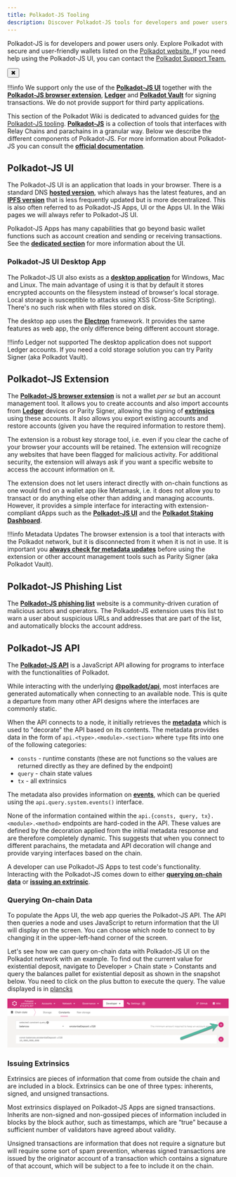 ```yaml
---
title: Polkadot-JS Tooling
description: Discover Polkadot-JS tools for developers and power users, including UI, extension, API, and phishing protection.
---
```


<!-- MessageBox -->
<div id="messageBox" class="floating-message-box">
  <p>
    Polkadot-JS is for developers and power users only. Explore Polkadot with secure and user-friendly wallets listed on the
    <a href="https://www.polkadot.network/ecosystem/wallets/" target="_blank" rel="noopener noreferrer">
      Polkadot website.
    </a>
    If you need help using the Polkadot-JS UI, you can contact the
    <a href="https://support.polkadot.network/support/home" target="_blank" rel="noopener noreferrer">
      Polkadot Support Team.
    </a>
  </p>
  <button class="close-messagebox" aria-label="Close message">✖</button>
</div>

!!!info
    We support only the use of the [**Polkadot-JS UI**](https://polkadot.js.org/apps/#/explorer) together with the [**Polkadot-JS browser extension**](https://polkadot.js.org/extension/), [**Ledger**](https://www.ledger.com/ledger-live) and [**Polkadot Vault**](https://www.parity.io/technologies/signer/) for signing transactions. We do not provide support for third party applications.

This section of the Polkadot Wiki is dedicated to advanced guides for [the Polkadot-JS tooling](../general/polkadotjs.md). [**Polkadot-JS**](https://polkadot.js.org/) is a collection of tools that interfaces with Relay Chains and parachains in a granular way. Below we describe the different components of Polkadot-JS. For more information about Polkadot-JS you can consult the
[**official documentation**](https://polkadot.js.org/docs/).

## Polkadot-JS UI

The Polkadot-JS UI is an application that loads in your browser. There is a standard DNS
[**hosted version**](https://polkadot.js.org/), which always has the latest features, and an
[**IPFS version**](https://dotapps.io/) that is less frequently updated but is more decentralized.
This is also often referred to as Polkadot-JS Apps, UI or the Apps UI. In the Wiki pages we will
always refer to Polkadot-JS UI.

Polkadot-JS Apps has many capabilities that go beyond basic wallet functions such as account
creation and sending or receiving transactions. See the [**dedicated section**](./polkadotjs-ui.md)
for more information about the UI.

### Polkadot-JS UI Desktop App

The Polkadot-JS UI also exists as a
[**desktop application**](https://github.com/polkadot-js/apps/releases/) for Windows, Mac and Linux.
The main advantage of using it is that by default it stores encrypted accounts on the filesystem
instead of browser's local storage. Local storage is susceptible to attacks using XSS (Cross-Site
Scripting). There's no such risk when with files stored on disk.

The desktop app uses the [**Electron**](https://www.electronjs.org/) framework. It provides the same
features as web app, the only difference being different account storage.

!!!info Ledger not supported
    The desktop application does not support Ledger accounts. If you need a cold storage solution you
    can try Parity Signer (aka Polkadot Vault).



## Polkadot-JS Extension

The [**Polkadot-JS browser extension**](https://polkadot.js.org/extension/) is not a wallet _per se_
but an account management tool. It allows you to create accounts and also import accounts from
[**Ledger**](./ledger.md) devices or Parity Signer, allowing the signing of
[**extrinsics**](../learn/learn-transactions.md) using these accounts. It also allows you export
existing accounts and restore accounts (given you have the required information to restore them).

The extension is a robust key storage tool, i.e. even if you clear the cache of your browser your
accounts will be retained. The extension will recognize any websites that have been flagged for
malicious activity. For additional security, the extension will always ask if you want a specific
website to access the account information on it.

The extension does not let users interact directly with on-chain functions as one would find on a
wallet app like Metamask, i.e. it does not allow you to transact or do anything else other than
adding and managing accounts. However, it provides a simple interface for interacting with
extension-compliant dApps such as the [**Polkadot-JS UI**](https://polkadot.js.org/apps/#/explorer)
and the [**Polkadot Staking Dashboard**](https://staking.polkadot.cloud/#/overview).

!!!info Metadata Updates
    The browser extension is a tool that interacts with the Polkadot network, but it is disconnected from it when it is not in use. It is important you [**always check for metadata updates**](../learn/learn-guides-accounts.md#polkadot-js-browser-extension) before using the extension or other account management tools such as Parity Signer (aka Polkadot Vault).



## Polkadot-JS Phishing List

The [**Polkadot-JS phishing list**](https://polkadot.js.org/phishing/) website is a community-driven
curation of malicious actors and operators. The Polkadot-JS extension uses this list to warn a user
about suspicious URLs and addresses that are part of the list, and automatically blocks the account
address.

## Polkadot-JS API

The [**Polkadot-JS API**](https://github.com/polkadot-js/api) is a JavaScript API allowing for
programs to interface with the functionalities of Polkadot.

While interacting with the underlying
[**@polkadot/api**](https://www.npmjs.com/package/@polkadot/api), most interfaces are generated
automatically when connecting to an available node. This is quite a departure from many other API
designs where the interfaces are commonly static.

When the API connects to a node, it initially retrieves the
[**metadata**](https://polkadot.js.org/apps/#/runtime) which is used to "decorate" the API based on
its contents. The metadata provides data in the form of `api.<type>.<module>.<section>` where `type`
fits into one of the following categories:

- `consts` - runtime constants (these are not functions so the values are returned directly as they
  are defined by the endpoint)
- `query` - chain state values
- `tx` - all extrinsics

The metadata also provides information on
[**events**](https://polkadot.js.org/docs/substrate/events/), which can be queried using the
`api.query.system.events()` interface.

None of the information contained within the `api.{consts, query, tx}.<module>.<method>` endpoints
are hard-coded in the API. These values are defined by the decoration applied from the initial
metadata response and are therefore completely dynamic. This suggests that when you connect to
different parachains, the metadata and API decoration will change and provide varying interfaces
based on the chain.

A developer can use Polkadot-JS Apps to test code's functionality. Interacting with the Polkadot-JS
comes down to either [**querying on-chain data**](#querying-on-chain-data) or
[**issuing an extrinsic**](#issuing-extrinsics).

### Querying On-chain Data

To populate the Apps UI, the web app queries the Polkadot-JS API. The API then queries a node and
uses JavaScript to return information that the UI will display on the screen. You can choose which
node to connect to by changing it in the upper-left-hand corner of the screen.

Let's see how we can query on-chain data with Polkadot-JS UI on the Polkadot network with an
example. To find out the current value for existential deposit, navigate to Developer > Chain
state > Constants and query the balances pallet for existential deposit as shown in the snapshot
below. You need to click on the plus button to execute the query. The value displayed is in
[plancks](../learn/learn-DOT.md#the-planck-unit)

![query chain state](../assets/chain-state-constant.png)

### Issuing Extrinsics

Extrinsics are pieces of information that come from outside the chain and are included in a block.
Extrinsics can be one of three types: inherents, signed, and unsigned transactions.

Most extrinsics displayed on Polkadot-JS Apps are signed transactions. Inherits are non-signed and
non-gossiped pieces of information included in blocks by the block author, such as timestamps, which
are “true” because a sufficient number of validators have agreed about validity.

Unsigned transactions are information that does not require a signature but will require some sort
of spam prevention, whereas signed transactions are issued by the originator account of a
transaction which contains a signature of that account, which will be subject to a fee to include it
on the chain.